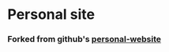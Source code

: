 # Personal site 

### Forked from github's [personal-website](https://github.com/github/personal-website)